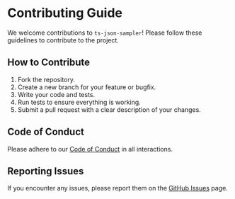 # Contributing Guide

We welcome contributions to `ts-json-sampler`! Please follow these guidelines to contribute to the project.

## How to Contribute

1. Fork the repository.
2. Create a new branch for your feature or bugfix.
3. Write your code and tests.
4. Run tests to ensure everything is working.
5. Submit a pull request with a clear description of your changes.

## Code of Conduct

Please adhere to our [Code of Conduct](./CodeOfConduct.md) in all interactions.

## Reporting Issues

If you encounter any issues, please report them on the [GitHub Issues](https://github.com/leandrommedeiros/ts-json-sampler/issues) page.


